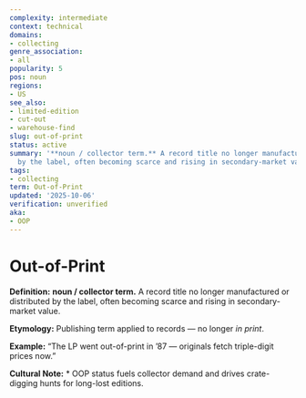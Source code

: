 ```yaml
---
complexity: intermediate
context: technical
domains:
- collecting
genre_association:
- all
popularity: 5
pos: noun
regions:
- US
see_also:
- limited-edition
- cut-out
- warehouse-find
slug: out-of-print
status: active
summary: '**noun / collector term.** A record title no longer manufactured or distributed
  by the label, often becoming scarce and rising in secondary-market value.'
tags:
- collecting
term: Out-of-Print
updated: '2025-10-06'
verification: unverified
aka:
- OOP
---
```


# Out-of-Print

**Definition:** **noun / collector term.** A record title no longer manufactured or distributed by the label, often becoming scarce and rising in secondary-market value.

**Etymology:** Publishing term applied to records — no longer *in print*.

**Example:** “The LP went out-of-print in ’87 — originals fetch triple-digit prices now.”

**Cultural Note:** * OOP status fuels collector demand and drives crate-digging hunts for long-lost editions.

